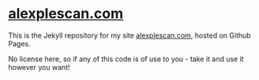 # [alexplescan.com](https://alexplescan.com)

This is the Jekyll repository for my site [alexplescan.com](https://alexplescan.com), hosted on Github Pages.

No license here, so if any of this code is of use to you - take it and use it however you want!
